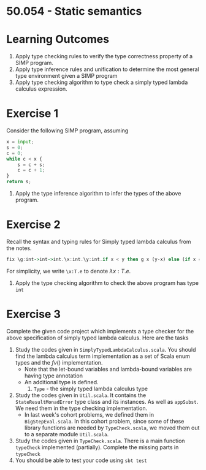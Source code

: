 # 50.054 - Static semantics 

# Learning Outcomes 

1. Apply type checking rules to verify the type correctness property of a SIMP program.
1. Apply type inference rules and unification to determine the most general type environment given a SIMP program
1. Apply type checking algorithm to type check a simply typed lambda calculus expression.


# Exercise 1 

Consider the following SIMP program, assuming

```python
x = input; 
s = 0;     
c = 0;     
while c < x {   
    s = c + s;  
    c = c + 1;  
}
return s;
```

1. Apply the type inference algorithm to infer the types of the above program.

# Exercise 2

Recall the syntax and typing rules for Simply typed lambda calculus from the notes. 

```haskell
fix \g:int->int->int.\x:int.\y:int.if x < y then g x (y-x) else (if x == y then x else g (x-y) y)
```

For simplicity, we write `\x:T.e` to denote $\lambda x:T.e$.

1. Apply the type checking algorithm to check the above program has type `int`


# Exercise 3

Complete the given code project which implements a type checker for the above specification of simply typed lambda calculus.
Here are the tasks

1. Study the codes given in `SimplyTypedLambdaCalculus.scala`. You should find the lambda calculus term implementation as a set of Scala enum types and the $fv()$ implementation.
    * Note that the let-bound variables and lambda-bound variables are having type annotation
    * An additional type is defined.
      1. `Type` - the simply typed lambda calculus type
1. Study the codes given in `Util.scala`. It contains the `StateResultMonadError` type class and its instances. As well as `appSubst`. We need them in the type checking implementation.
    * In last week's cohort problems, we defined them in `BigStepEval.scala`. In this cohort problem, since some of these library functions are needed by `TypeCheck.scala`, we moved them out to a separate module `Util.scala`.
1. Study the codes given in `TypeCheck.scala`. There is a main function `typeCheck` implemented (partially). Complete the missing parts in `typeCheck`
1. You should be able to test your code using `sbt test`

